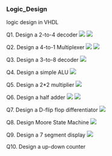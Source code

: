### Logic_Design
logic design in VHDL

Q1. Design a 2-to-4 decoder
![](questions/1.png)
![](questions/1-1.png)

Q2. Design a 4-to-1 Multiplexer
![](questions/2.png)
![](questions/2-1.png)

Q3. Design a 3-to-8 decoder
![](questions/3.png)

Q4. Design a simple ALU
![](questions/4.png)

Q5. Design a 2*2 multiplier
![](questions/5.png)

Q6. Design a half adder
![](questions/6.png)
![](questions/6-1.png)

Q7. Design a D-flip flop differentiator
![](questions/7.png)

Q8. Design Moore State Machine
![](questions/8.png)

Q9. Design a 7 segment display
![](questions/9.png)

Q10. Design a up-down counter
 
